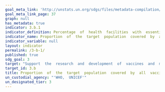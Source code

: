 ```yaml
---
goal_meta_link: 'http://unstats.un.org/sdgs/files/metadata-compilation/Metadata-Goal-3.pdf'
goal_meta_link_page: 37
graph: null
has_metadata: true
indicator: 3.b.1
indicator_definition: Percentage  of  health  facilities  with  essential  medicines  and  life_saving  commodities
indicator_name: Proportion  of  the  target  population  covered  by  all  vaccines  included  in  their  national  programme
indicator_variable: null
layout: indicator
permalink: /3-b-1/
published: true  
sdg_goal: 3
target: "Support  the  research  and  development  of  vaccines  and  medicines  for  the  communicable  and  non-communicable  diseases  that  primarily  affect  developing  countries,  provide  access  to  affordable  essential  medicines  and  vaccines,  in  accordance  with  the  Doha  Declaration  on  the  TRIPS  Agreement  and  Public  Health,  which  affirms  the  right  of  developing  countries  to  use  to  the  full  the  provisions  in  the  Agreement  on  TradeRelated  Aspects  of  Intellectual  Property  Rights  regarding  flexibilities  to  protect  public  health,  and,  in  particular,  provide  access  to  medicines  for  all."
target_id: 3.b
title: Proportion  of  the  target  population  covered  by  all  vaccines  included  in  their  national  programme
un_custodial_agency: "'WHO,  UNICEF'"
un_designated_tier: 3
---
```

